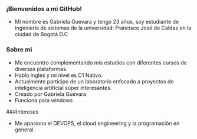 ### ¡Bienvenidos a mi GitHub!

- Mi nombre es Gabriela Guevara y tengo 23 años, soy estudiante de ingeniería de sistemas de la universidad: Francisco José de Caldas en la ciudad de Bogotá D.C

### Sobre mi

- Me encuentro complementando mis estudios con diferentes cursos de diversas plataformas.
- Hablo inglés y mi nivel es C1 Nativo.
- Actualmente participo de un laboratorio enfocado a proyectos de inteligencia artificial súper interesantes. 
- Creado por Gabriela Guevara
- Funciona para windows 

###Intereses

- Me apasiona el DEVOPS, el cloud engineering y la programación en general.
